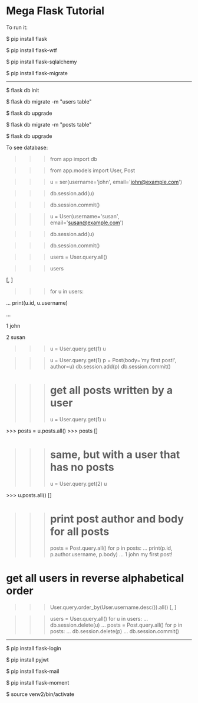 # Mega Flask Tutorial

To run it:

$ pip install flask

$ pip install flask-wtf

$ pip install flask-sqlalchemy

$ pip install flask-migrate

---------------------------------

$ flask db init

$ flask db migrate -m "users table"

$ flask db upgrade

$ flask db migrate -m "posts table"

$ flask db upgrade

To see database:

>>> from app import db

>>> from app.models import User, Post

>>> u = ser(username='john', email='john@example.com')

>>> db.session.add(u)

>>> db.session.commit()

>>> u = User(username='susan', email='susan@example.com')

>>> db.session.add(u)

>>> db.session.commit()

>>> users = User.query.all()

>>> users

[<User john>, <User susan>]

>>> for u in users:

...     print(u.id, u.username)

...

1 john

2 susan

>>> u = User.query.get(1)
>>> u
<User john>

>>> u = User.query.get(1)
>>> p = Post(body='my first post!', author=u)
>>> db.session.add(p)
>>> db.session.commit()

>>> # get all posts written by a user
>>> u = User.query.get(1)
>>> u
<User john>
>>> posts = u.posts.all()
>>> posts
[<Post my first post!>]

>>> # same, but with a user that has no posts
>>> u = User.query.get(2)
>>> u
<User susan>
>>> u.posts.all()
[]

>>> # print post author and body for all posts 
>>> posts = Post.query.all()
>>> for p in posts:
...     print(p.id, p.author.username, p.body)
...
1 john my first post!

# get all users in reverse alphabetical order
>>> User.query.order_by(User.username.desc()).all()
[<User susan>, <User john>]

>>> users = User.query.all()
>>> for u in users:
...     db.session.delete(u)
...
>>> posts = Post.query.all()
>>> for p in posts:
...     db.session.delete(p)
...
>>> db.session.commit()

--------------------------

$ pip install flask-login

$ pip install pyjwt

$ pip install flask-mail

$ pip install flask-moment

$ source venv2/bin/activate
